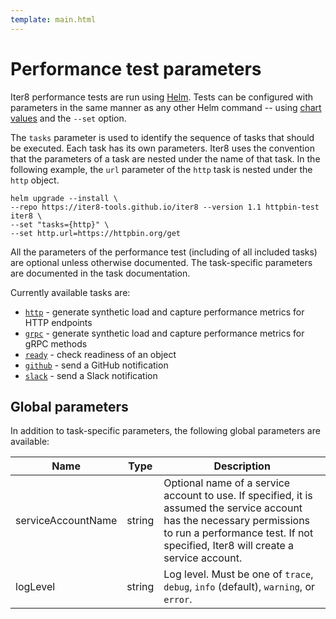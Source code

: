 ```yaml
---
template: main.html
---
```


# Performance test parameters

Iter8 performance tests are run using [Helm](https://helm.sh). Tests can be configured with parameters in the same manner as any other Helm command -- using [chart values](https://helm.sh/docs/chart_template_guide/values_files/#helm) and the `--set` option.

The `tasks` parameter is used to identify the sequence of tasks that should be executed. Each task has its own parameters. Iter8 uses the convention that the parameters of a task are nested under the name of that task. In the following example, the `url` parameter of the `http` task is nested under the `http` object.

```shell
helm upgrade --install \
--repo https://iter8-tools.github.io/iter8 --version 1.1 httpbin-test iter8 \
--set "tasks={http}" \
--set http.url=https://httpbin.org/get
```

All the parameters of the performance test (including of all included tasks) are optional unless otherwise documented. The task-specific parameters are documented in the task documentation.

Currently available tasks are:

- [`http`](tasks/http.md) - generate synthetic load and capture performance metrics for HTTP endpoints
- [`grpc`](tasks/grpc.md) - generate synthetic load and capture performance metrics for gRPC methods
- [`ready`](tasks/ready.md) - check readiness of an object
- [`github`](tasks/github.md) - send a GitHub notification
- [`slack`](tasks/slack.md) - send a Slack notification

## Global parameters

In addition to task-specific parameters, the following global parameters are available:

| Name | Type | Description |
| ---- | ---- | ----------- |
| serviceAccountName  | string | Optional name of a service account to use. If specified, it is assumed the service account has the necessary permissions to run a performance test. If not specified, Iter8 will create a service account. |
| logLevel | string | Log level. Must be one of `trace`, `debug`, `info` (default), `warning`, or `error`. |
